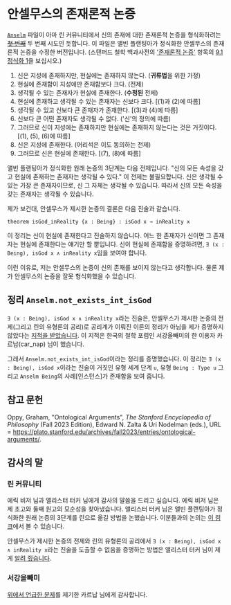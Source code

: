 # 안셀무스의 존재론적 논증

[`Anselm`][anselm] 파일이 아마 린 커뮤니티에서 신의 존재에 대한 존재론적 논증을 형식화하려는 ~~[첫 번째][fst]~~ 두 번째 시도인 듯합니다. 이 파일은 앨빈 플랜팅아가 정식화한 안셀무스의 존재론적 논증을 수정한 버전입니다. (스탠퍼드 철학 백과사전의 ['존재론적 논증'](#참고-문헌) 항목의 [9.1 정식화 1][plantinga]을 보십시오.)

1. 신은 지성에 존재하지만, 현실에는 존재하지 않는다. (**귀류법**을 위한 가정)
2. 현실에 존재함이 지성에만 존재함보다 크다. (전제)
3. 생각될 수 있는 존재자가 현실에 존재한다. (**수정된** 전제)
4. 현실에 존재하고 생각될 수 있는 존재자는 신보다 크다. [(1)과 (2)에 따름]
5. 생각될 수 있고 신보다 큰 존재자가 존재한다.
[(3)과 (4)에 따름]
6. 신보다 큰 어떤 존재자도 생각될 수 없다. ('신'의 정의에 따름)
7. 그러므로 신이 지성에는 존재하지만 현실에는 존재하지 않는다는 것은 거짓이다. [(1), (5), (6)에 따름]
8. 신은 지성에 존재한다. (어리석은 이도 동의하는 전제)
9. 그러므로 신은 현실에 존재한다. [(7), (8)에 따름]

앨빈 플랜팅아가 정식화한 원래 논증의 3단계는 다음 전제입니다. "신의 모든 속성을 갖고 현실에 존재하는 존재자는 생각될 수 있다." 이 전제는 불필요합니다. 신은 생각될 수 있는 가장 큰 존재자이므로, 신 그 자체는 생각될 수 있습니다.
따라서 신의 모든 속성을 갖는 존재자는 생각될 수 있습니다.

제가 보건대, 안셀무스가 제시한 논증의 결론은 다음 진술과 같습니다.

```lean
theorem isGod_inReality {x : Being} : isGod x → inReality x
```

이 정리는 신이 현실에 존재한다고 진술하지 않습니다. 어느 한 존재자가 신이면 그 존재자는 현실에 존재한다는 얘기만 할 뿐입니다. 신이 현실에 존재함을 증명하려면, `∃ (x : Being), isGod x ∧ inReality x`임을 보여야 합니다.

이런 이유로, 저는 안셀무스의 논증이 신의 존재를 보이지 않는다고 생각합니다. 물론 제가 안셀무스의 논증을 잘못 형식화했을 수 있습니다.

## 정리 `Anselm.not_exists_int_isGod`

`∃ (x : Being), isGod x ∧ inReality x`라는 진술은, 안셀무스가 제시한 논증의 전제(그리고 린의 유형론의 공리)로 공리계가 이뤄진 이론의 정리가 아님을 제가 증명하지 않았다는 [지적을 받았습니다][owl]. 이 지적은 한국의 철학 포럼인 서강올빼미의 한 이용자 카르납(car_nap) 님이 했습니다.

그래서 `Anselm.not_exists_int_isGod`이라는 정리를 증명했습니다. 이 정리는 `∃ (x : Being), isGod x`이라는 진술이 거짓인 유형 세계 단계 `u`, 유형 `Being : Type u` 그리고 `Anselm Being`의 사례[인스턴스]가 존재함을 보여 줍니다.

## 참고 문헌

Oppy, Graham, "Ontological Arguments", *The Stanford Encyclopedia of
Philosophy* (Fall 2023 Edition), Edward N. Zalta & Uri Nodelman (eds.),
URL =
<https://plato.stanford.edu/archives/fall2023/entries/ontological-arguments/>.

## 감사의 말

### 린 커뮤니티

에릭 비저 님과 앨리스터 터커 님에게 감사의 말씀을 드리고 싶습니다. 에릭 비저 님은 제 초고와 둘째 원고의 모순성을 찾아냈습니다. 앨리스터 터커 님은 앨빈 플랜팅아가 정식화한 원래 논증의 3단계를 린으로 옮길 방법을 논했습니다. 이분들과의 논의는 [이 링크][leanzulip]에서 볼 수 있습니다.

안셀무스가 제시한 논증의 전제와 린의 유형론의 공리에서 `∃ (x : Being), isGod x ∧ inReality x`라는 진술을 도출할 수 없음을 증명하는 방법은 앨리스터 터커 님이 제게 [알려 줬습니다][tucker].

### 서강올빼미

[위에서 언급한 문제](#정리-anselmnot_exists_int_isgod)를 제기한 카르납 님에게 감사합니다.

[anselm]: ../../Notes/Anselm.lean
[fst]: https://github.com/forked-from-1kasper/ground_zero/blob/9f83f7c6224eee8905b16aeebc4c234b4b216031/GroundZero/Theorems/Ontological.lean#L520-L521
[plantinga]: https://plato.stanford.edu/entries/ontological-arguments/#StAnsOntArg
[owl]: https://forum.owlofsogang.com/t/lean/3613/9
[leanzulip]: https://leanprover.zulipchat.com/#narrow/stream/113488-general/topic/Formalizing.20St.2E.20Anselm's.20ontological.20argument/near/39867934
[tucker]: https://leanprover.zulipchat.com/#narrow/stream/116395-maths/topic/how.20do.20I.20say.20.22a.20sentence.20is.20a.20theorem.20of.20a.20theory.22.20in.20lean.3F/near/399042805
